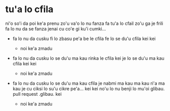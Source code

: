 # tu'a lo cfila
ni'o so'i da poi ke'a prenu zo'u va'o lo nu fanza fa tu'a lo cfail zo'u ga je frili fa lo nu da se fanza jenai cu co'e gi ku'i cumki...

* fa lo nu da cusku fi lo zbasu pe'a be le cfila fe lo se du'u cfila kei kei

  * noi ke'a zmadu

* fa lo nu da cusku lo se du'u ma kau rinka le cfila kei je lo se du'u ma kau cfila kei kei

  * noi ke'a zmadu

* fa lo nu da cusku lo se du'u ma kau cfila je nabmi ma kau ma kau ri'a ma kau je cu ciksi lo su'u cikre pe'a... kei kei no'u lo nu benji lo mu'oi glibau. pull request .glibau. kei

  * noi ke'a zmadu
